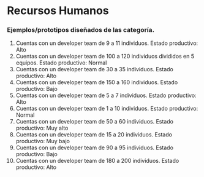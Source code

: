 # Recursos Humanos
### Ejemplos/prototipos diseñados de las categoría.

1. Cuentas con un developer team de 9 a 11 individuos. Estado productivo: Alto
2. Cuentas con un developer team de 100 a 120 individuos divididos en 5 equipos. Estado productivo: Normal
3. Cuentas con un developer team de 30 a 35 individuos. Estado productivo: Alto
4. Cuentas con un developer team de 150 a 160 individuos. Estado productivo: Bajo
5. Cuentas con un developer team de 5 a 7 individuos. Estado productivo: Alto
6. Cuentas con un developer team de 1 a 10 individuos. Estado productivo: Normal
7. Cuentas con un developer team de 50 a 60 individuos. Estado productivo: Muy alto 
8. Cuentas con un developer team de 15 a 20 individuos. Estado productivo: Muy bajo
9. Cuentas con un developer team de 90 a 95 individuos. Estado productivo: Bajo
10. Cuentas con un developer team de 180 a 200 individuos. Estado productivo: Alto
